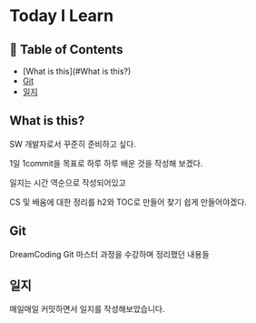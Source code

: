 # Today I Learn



## :memo: Table of Contents

* [What is this](#What is this?)
* [Git](#Git)
* [일지](#일지)

## What is this?

SW 개발자로서 꾸준히 준비하고 싶다.

1일 1commit을 목표로 하루 하루 배운 것을 작성해 보겠다.

일지는 시간 역순으로 작성되어있고

CS 및 배움에 대한 정리를 h2와 TOC로 만들어 찾기 쉽게 만들어야겠다.

## Git

DreamCoding Git 마스터 과정을 수강하며 정리했던 내용들



## 일지

매일매일 커밋하면서 일지를 작성해보았습니다.